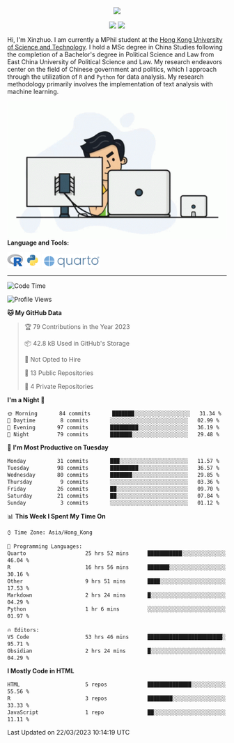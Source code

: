 <div align='center'>
<img src='https://readme-typing-svg.herokuapp.com?font=ubuntu&color=4d3900&center=true&lines=HKUST+Mphil+in+SOSC;Focus+on+China;Code+for+PoliSci'/>
</div>


<p align='center'>
<a href='mailto:carlh.stoner@gmail.com' target='_blank'>
        <img src='https://img.shields.io/badge/Gmail-D14836?style=for-the-badge&logo=gmail&logoColor=white'/></a>
 <a href='https://www.linkedin.com/in/xinzhuo-huang-5161011ba/' target='_blank'>
        <img src='https://img.shields.io/badge/linkedin%20-%230077B5.svg?&style=for-the-badge&logo=linkedin&logoColor=white'/>
    </a>
    </p>
    
Hi, I'm Xinzhuo. I am currently a MPhil student at the [Hong Kong University of Science and Technology](https://sosc.hkust.edu.hk/node/613). I hold a MSc degree in China Studies following the completion of a Bachelor's degree in Political Science and Law from East China University of Political Science and Law. My research endeavors center on the field of Chinese government and politics, which I approach through the utilization of `R` and `Python` for data analysis. My research methodology primarily involves the implementation of text analysis with machine learning.




<img align='right' src="https://github.com/xinzhuohkust/xinzhuohkust/blob/main/programmer.gif" width="590">




**Language and Tools:**  

<code><img height="36" src="https://raw.githubusercontent.com/github/explore/80688e429a7d4ef2fca1e82350fe8e3517d3494d/topics/r/r.png"></code>
<code><img height="36" src="https://raw.githubusercontent.com/github/explore/80688e429a7d4ef2fca1e82350fe8e3517d3494d/topics/python/python.png"></code>
<code><img height="32" src="https://github.com/quarto-dev/quarto-r/blob/main/man/figures/quarto.png"></code>

---
<!--START_SECTION:waka-->
![Code Time](http://img.shields.io/badge/Code%20Time-217%20hrs%2058%20mins-blue)

![Profile Views](http://img.shields.io/badge/Profile%20Views-26-blue)

**🐱 My GitHub Data** 

> 🏆 79 Contributions in the Year 2023
 > 
> 📦 42.8 kB Used in GitHub's Storage 
 > 
> 🚫 Not Opted to Hire
 > 
> 📜 13 Public Repositories 
 > 
> 🔑 4 Private Repositories  
 > 
**I'm a Night 🦉** 

```text
🌞 Morning       84 commits       ███████░░░░░░░░░░░░░░░░░░   31.34 % 
🌆 Daytime        8 commits       ░░░░░░░░░░░░░░░░░░░░░░░░░   02.99 % 
🌃 Evening       97 commits       █████████░░░░░░░░░░░░░░░░   36.19 % 
🌙 Night         79 commits       ███████░░░░░░░░░░░░░░░░░░   29.48 % 

```
📅 **I'm Most Productive on Tuesday** 

```text
Monday          31 commits       ███░░░░░░░░░░░░░░░░░░░░░░   11.57 % 
Tuesday         98 commits       █████████░░░░░░░░░░░░░░░░   36.57 % 
Wednesday       80 commits       ███████░░░░░░░░░░░░░░░░░░   29.85 % 
Thursday         9 commits       ░░░░░░░░░░░░░░░░░░░░░░░░░   03.36 % 
Friday          26 commits       ██░░░░░░░░░░░░░░░░░░░░░░░   09.70 % 
Saturday        21 commits       ██░░░░░░░░░░░░░░░░░░░░░░░   07.84 % 
Sunday           3 commits       ░░░░░░░░░░░░░░░░░░░░░░░░░   01.12 % 

```


📊 **This Week I Spent My Time On** 

```text
⌚︎ Time Zone: Asia/Hong_Kong

💬 Programming Languages: 
Quarto                   25 hrs 52 mins      ███████████░░░░░░░░░░░░░░   46.04 % 
R                        16 hrs 56 mins      ███████░░░░░░░░░░░░░░░░░░   30.16 % 
Other                    9 hrs 51 mins       ████░░░░░░░░░░░░░░░░░░░░░   17.53 % 
Markdown                 2 hrs 24 mins       █░░░░░░░░░░░░░░░░░░░░░░░░   04.29 % 
Python                   1 hr 6 mins         ░░░░░░░░░░░░░░░░░░░░░░░░░   01.97 % 

🔥 Editors: 
VS Code                  53 hrs 46 mins      ████████████████████████░   95.71 % 
Obsidian                 2 hrs 24 mins       █░░░░░░░░░░░░░░░░░░░░░░░░   04.29 % 

```

**I Mostly Code in HTML** 

```text
HTML                     5 repos             ██████████████░░░░░░░░░░░   55.56 % 
R                        3 repos             ████████░░░░░░░░░░░░░░░░░   33.33 % 
JavaScript               1 repo              ██░░░░░░░░░░░░░░░░░░░░░░░   11.11 % 

```



 Last Updated on 22/03/2023 10:14:19 UTC
<!--END_SECTION:waka-->
    
    
    
    
    
    
    
    
